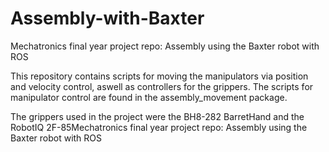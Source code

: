 # Assembly-with-Baxter
Mechatronics final year project repo: Assembly using the Baxter robot with ROS

This repository contains scripts for moving the manipulators via position and velocity control, aswell as controllers for the grippers.
The scripts for manipulator control are found in the assembly_movement package.

The grippers used in the project were the BH8-282 BarretHand and the RobotIQ 2F-85Mechatronics final year project repo: Assembly using the Baxter robot with ROS
